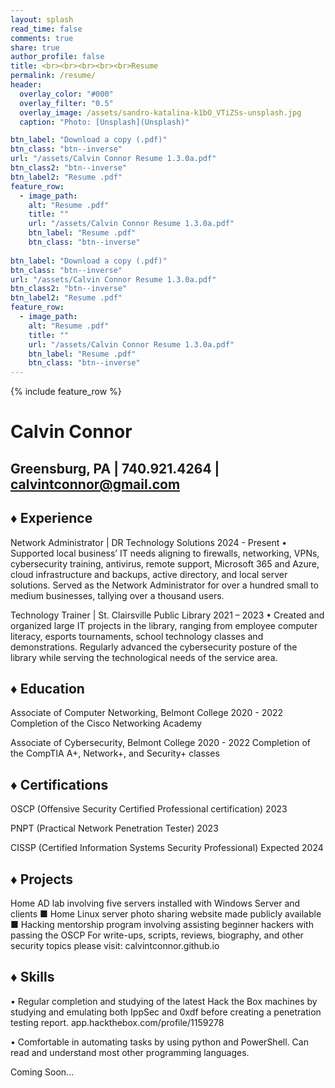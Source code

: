 ```yaml
---
layout: splash
read_time: false
comments: true
share: true
author_profile: false
title: <br><br><br><br><br>Resume
permalink: /resume/
header:
  overlay_color: "#000"
  overlay_filter: "0.5"
  overlay_image: /assets/sandro-katalina-k1bO_VTiZSs-unsplash.jpg
  caption: "Photo: [Unsplash](Unsplash)"

btn_label: "Download a copy (.pdf)"
btn_class: "btn--inverse"
url: "/assets/Calvin Connor Resume 1.3.0a.pdf"
btn_class2: "btn--inverse"
btn_label2: "Resume .pdf"
feature_row:
  - image_path:
    alt: "Resume .pdf"
    title: ""
    url: "/assets/Calvin Connor Resume 1.3.0a.pdf"
    btn_label: "Resume .pdf"
    btn_class: "btn--inverse"
    
btn_label: "Download a copy (.pdf)"
btn_class: "btn--inverse"
url: "/assets/Calvin Connor Resume 1.3.0a.pdf"
btn_class2: "btn--inverse"
btn_label2: "Resume .pdf"
feature_row:
  - image_path:
    alt: "Resume .pdf"
    title: ""
    url: "/assets/Calvin Connor Resume 1.3.0a.pdf"
    btn_label: "Resume .pdf"
    btn_class: "btn--inverse"
---
```


<div id='featured'></div>

{% include feature_row %}


# Calvin Connor

## Greensburg, PA | 740.921.4264 | calvintconnor@gmail.com
## ♦ Experience
Network Administrator | DR Technology Solutions 2024 - Present
• Supported local business’ IT needs aligning to firewalls, networking, VPNs, cybersecurity training, antivirus,
remote support, Microsoft 365 and Azure, cloud infrastructure and backups, active directory, and local server solutions.
Served as the Network Administrator for over a hundred small to medium businesses, tallying over a thousand users.

Technology Trainer | St. Clairsville Public Library 2021 – 2023
• Created and organized large IT projects in the library, ranging from employee computer literacy, esports
tournaments, school technology classes and demonstrations. Regularly advanced the cybersecurity posture of the
library while serving the technological needs of the service area.

## ♦ Education
Associate of Computer Networking, Belmont College 2020 - 2022
Completion of the Cisco Networking Academy

Associate of Cybersecurity, Belmont College 2020 - 2022
Completion of the CompTIA A+, Network+, and Security+ classes

## ♦ Certifications
OSCP (Offensive Security Certified Professional certification) 2023

PNPT (Practical Network Penetration Tester) 2023

CISSP (Certified Information Systems Security Professional) Expected 2024

## ♦ Projects
Home AD lab involving five servers installed with Windows Server and clients ■ Home Linux server photo sharing website
made publicly available ■ Hacking mentorship program involving assisting beginner hackers with passing the OSCP
For write-ups, scripts, reviews, biography, and other security topics please visit:
calvintconnor.github.io

## ♦ Skills
• Regular completion and studying of the latest Hack the Box machines by studying and emulating both IppSec
and 0xdf before creating a penetration testing report. app.hackthebox.com/profile/1159278

• Comfortable in automating tasks by using python and PowerShell. Can read and understand most other
programming languages.











Coming Soon...

